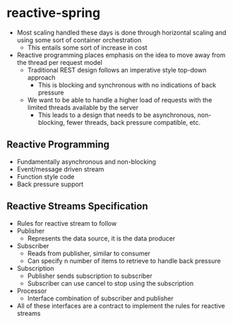 # reactive-spring

* Most scaling handled these days is done through horizontal scaling and using some sort of container orchestration
  * This entails some sort of increase in cost
* Reactive programming places emphasis on the idea to move away from the thread per request model
  * Traditional REST design follows an imperative style top-down approach
    * This is blocking and synchronous with no indications of back pressure
  * We want to be able to handle a higher load of requests with the limited threads available by the server
    * This leads to a design that needs to be asynchronous, non-blocking, fewer threads, back pressure compatible, etc.

## Reactive Programming
  * Fundamentally asynchronous and non-blocking 
  * Event/message driven stream
  * Function style code
  * Back pressure support
  
## Reactive Streams Specification
  * Rules for reactive stream to follow
  * Publisher
    * Represents the data source, it is the data producer
  * Subscriber
    * Reads from publisher, similar to consumer
    * Can specify n number of items to retrieve to handle back pressure
  * Subscription
    * Publisher sends subscription to subscriber
    * Subscriber can use cancel to stop using the subscription
  * Processor
    * Interface combination of subscriber and publisher
  * All of these interfaces are a contract to implement the rules for reactive streams